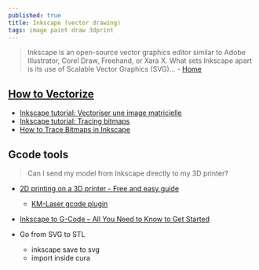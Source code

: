 ```yaml
---
published: true
title: Inkscape (vector drawing)
tags: image paint draw 3dprint
---
```

> Inkscape is an open-source vector graphics editor similar to Adobe Illustrator, Corel Draw, Freehand, or Xara X. What sets Inkscape apart is its use of Scalable Vector Graphics (SVG)... - [Home](https://inkscape.org/)

## [How to Vectorize](https://goinkscape.com/how-to-vectorize-in-inkscape/)
- [Inkscape tutorial: Vectoriser une image matricielle](https://inkscape.org/fr/doc/tutorials/tracing/tutorial-tracing.fr.html)
- [Inkscape tutorial: Tracing bitmaps](https://inkscape.org/doc/tutorials/tracing/tutorial-tracing.html)
- [How to Trace Bitmaps in Inkscape](https://www.norwegiancreations.com/2015/08/how-to-trace-bitmaps-in-inkscape/)

## Gcode tools
> Can I send my model from Inkscape directly to my 3D printer?

- [2D printing on a 3D printer - Free and easy guide](https://www.youtube.com/watch?v=CuWZWAfBsm8)
	- [KM-Laser gcode plugin](https://github.com/KnoxMakers/KM-Laser)

- [Inkscape to G-Code – All You Need to Know to Get Started](https://all3dp.com/2/inkscape-g-code-all-you-need-to-know-to-get-started/)
- Go from SVG to STL
	- inkscape save to svg
    - import inside cura